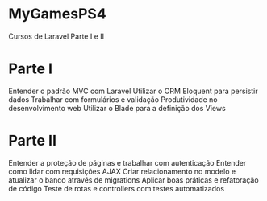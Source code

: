 # MyGamesPS4

Cursos de Laravel Parte I e II 

# Parte I 
Entender o padrão MVC com Laravel
Utilizar o ORM Eloquent para persistir dados
Trabalhar com formulários e validação
Produtividade no desenvolvimento web
Utilizar o Blade para a definição dos Views

# Parte II
Entender a proteção de páginas e trabalhar com autenticação
Entender como lidar com requisições AJAX
Criar relacionamento no modelo e atualizar o banco através de migrations
Aplicar boas práticas e refatoração de código
Teste de rotas e controllers com testes automatizados
